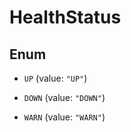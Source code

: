 

# HealthStatus

## Enum


* `UP` (value: `"UP"`)

* `DOWN` (value: `"DOWN"`)

* `WARN` (value: `"WARN"`)



